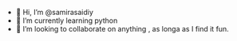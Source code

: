 - 👋 Hi, I’m @samirasaidiy
- 🌱 I’m currently learning python
- 💞️ I’m looking to collaborate on anything , as longa as I find it fun.


<!---
samirasaidiy/samirasaidiy is a ✨ special ✨ repository because its `README.md` (this file) appears on your GitHub profile.
You can click the Preview link to take a look at your changes.
--->
